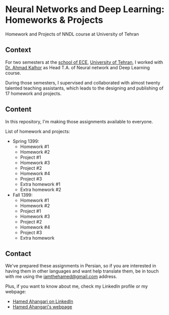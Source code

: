 # Neural Networks and Deep Learning: Homeworks & Projects
Homework and Projects of NNDL course at University of Tehran

## Context
For two semesters at the [school of ECE](https://ece.ut.ac.ir/en), [University of Tehran](https://ut.ac.ir/en), I worked with [Dr. Ahmad Kalhor](https://www.linkedin.com/in/ahmad-kalhor-63a8b872/) as Head T.A. of Neural network and Deep Learning course.

During those semesters, I supervised and collaborated with almost twenty talented teaching assistants, which leads to the designing and publishing of 17 homework and projects.

## Content
In this repository, I'm making those assignments available to everyone.

List of homework and projects:
* Spring 1399:
  * Homework #1
  * Homework #2
  * Project #1
  * Homework #3
  * Project #2
  * Homework #4
  * Project #3
  * Extra homework #1
  * Extra homework #2
* Fall 1399:
  * Homework #1
  * Homework #2
  * Project #1
  * Homework #3
  * Project #2
  * Homework #4
  * Project #3
  * Extra homework

## Contact

We've prepared these assignments in Persian, so if you are interested in having them in other languages and want help translate them, be in touch with me using the iamthehamed@gmail.com address.

Plus, if you want to know about me, check my LinkedIn profile or my webpage:
- [Hamed Ahangari on LinkedIn](https://www.linkedin.com/in/hamed-ahangari/)
- [Hamed Ahangari's webpage](https://hamed-ahangari.github.io/)
